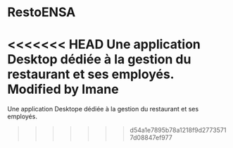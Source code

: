 # RestoENSA
<<<<<<< HEAD
Une application Desktop dédiée à la gestion du restaurant et ses employés.
Modified by Imane
=======
Une application Desktope dédiée à la gestion du restaurant et ses employés.
>>>>>>> d54a1e7895b78a1218f9d27735717d08847ef977
